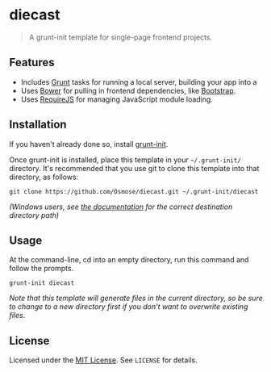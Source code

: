# diecast

> A grunt-init template for single-page frontend projects.

[grunt-init]: http://gruntjs.com/project-scaffolding

## Features

- Includes [Grunt](http://gruntjs.com/) tasks for running a local server, building your app into
  a
- Uses [Bower](http://bower.io/) for pulling in frontend dependencies, like
  [Bootstrap](http://getbootstrap.com/).
- Uses [RequireJS](http://requirejs.org/) for managing JavaScript module loading.

## Installation
If you haven't already done so, install [grunt-init][].

Once grunt-init is installed, place this template in your `~/.grunt-init/` directory. It's
recommended that you use git to clone this template into that directory, as follows:

```
git clone https://github.com/Osmose/diecast.git ~/.grunt-init/diecast
```

_(Windows users, see [the documentation][grunt-init] for the correct destination directory path)_

## Usage

At the command-line, cd into an empty directory, run this command and follow the prompts.

```
grunt-init diecast
```

_Note that this template will generate files in the current directory, so be sure to change to a
new directory first if you don't want to overwrite existing files._


## License

Licensed under the [MIT License](http://opensource.org/licenses/MIT). See `LICENSE` for details.

